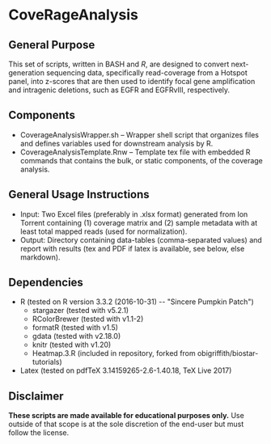 # CoveRageAnalysis

## General Purpose

This set of scripts, written in BASH and *R*, are designed to convert next-generation sequencing data, specifically read-coverage from a Hotspot panel, into z-scores that are then used to identify focal gene amplification and intragenic deletions, such as EGFR and EGFRvIII, respectively.

## Components
* CoverageAnalysisWrapper.sh – Wrapper shell script that organizes files and defines variables used for downstream analysis by R.
* CoverageAnalysisTemplate.Rnw – Template tex file with embedded R commands that contains the bulk, or static components, of the coverage analysis.

## General Usage Instructions
* Input: Two Excel files (preferably in .xlsx format) generated from Ion Torrent containing (1) coverage matrix and (2) sample metadata with at least total mapped reads (used for normalization).
* Output: Directory containing data-tables (comma-separated values) and report with results (tex and PDF if latex is available, see below, else markdown). 

## Dependencies
* R (tested on R version 3.3.2 (2016-10-31) -- "Sincere Pumpkin Patch")
  - stargazer (tested with v5.2.1)
  - RColorBrewer (tested with v1.1-2)
  - formatR (tested with v1.5)
  - gdata (tested with v2.18.0)
  - knitr (tested with v1.20)
  - Heatmap.3.R (included in repository, forked from obigriffith/biostar-tutorials)
* Latex (tested on pdfTeX 3.14159265-2.6-1.40.18, TeX Live 2017)

## Disclaimer
**These scripts are made available for educational purposes only.** Use outside of that scope is at the sole discretion of the end-user but must follow the license.
